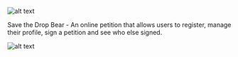![alt text](https://github.com/Johnnybar/english-showtimes-berlin/blob/master/readme_logo_petition.png?raw=true "Title")

Save the Drop Bear - An online petition that allows users to register, manage their profile, sign a petition and see who else signed.

![alt text](https://github.com/Johnnybar/english-showtimes-berlin/blob/master/readme_ss_petition.png?raw=true "Title")
